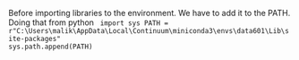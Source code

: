 Before importing libraries to the environment. We have to add it to the PATH.
Doing that from python
<code>
import sys
PATH = r"C:\Users\malik\AppData\Local\Continuum\miniconda3\envs\data601\Lib\site-packages"
sys.path.append(PATH)
</code>